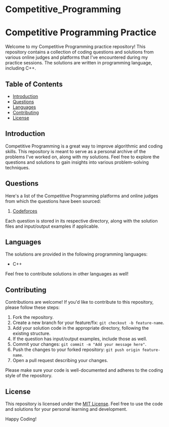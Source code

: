 # Competitive_Programming

# Competitive Programming Practice

Welcome to my Competitive Programming practice repository! This repository contains a collection of coding questions and solutions from various online judges and platforms that I've encountered during my practice sessions. The solutions are written in programming language, including C++.

## Table of Contents

- [Introduction](#introduction)
- [Questions](#questions)
- [Languages](#languages)
- [Contributing](#contributing)
- [License](#license)

## Introduction

Competitive Programming is a great way to improve algorithmic and coding skills. This repository is meant to serve as a personal archive of the problems I've worked on, along with my solutions. Feel free to explore the questions and solutions to gain insights into various problem-solving techniques.

## Questions

Here's a list of the Competitive Programming platforms and online judges from which the questions have been sourced:

1. [Codeforces](https://codeforces.com/)

Each question is stored in its respective directory, along with the solution files and input/output examples if applicable.

## Languages

The solutions are provided in the following programming languages:

- C++

Feel free to contribute solutions in other languages as well!

## Contributing

Contributions are welcome! If you'd like to contribute to this repository, please follow these steps:

1. Fork the repository.
2. Create a new branch for your feature/fix: `git checkout -b feature-name`.
3. Add your solution code in the appropriate directory, following the existing structure.
4. If the question has input/output examples, include those as well.
5. Commit your changes: `git commit -m "Add your message here"`.
6. Push the changes to your forked repository: `git push origin feature-name`.
7. Open a pull request describing your changes.

Please make sure your code is well-documented and adheres to the coding style of the repository.

## License

This repository is licensed under the [MIT License](LICENSE). Feel free to use the code and solutions for your personal learning and development.

Happy Coding!
